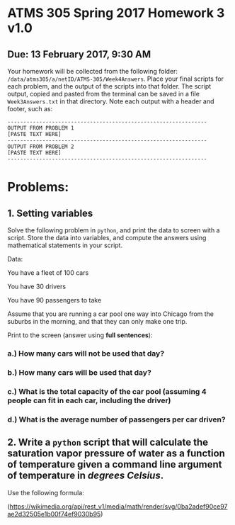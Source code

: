 # ATMS 305 Spring 2017 Homework 3  v1.0
## Due: 13 February 2017, 9:30 AM
Your homework will be collected from the following folder: `/data/atms305/a/netID/ATMS-305/Week4Answers`.  Place your final scripts for each problem, and the output of the scripts into that folder.  The script output, copied and pasted from the terminal can be saved in a file `Week3Answers.txt` in that directory.  Note each output with a header and footer, such as:
```
---------------------------------------------------------------
OUTPUT FROM PROBLEM 1
[PASTE TEXT HERE]
---------------------------------------------------------------
OUTPUT FROM PROBLEM 2
[PASTE TEXT HERE]
---------------------------------------------------------------
```
# Problems:

## 1. Setting variables

Solve the following problem in `python`, and print the data to screen with a script.  Store the data into variables, and compute the answers using mathematical statements in your script.

Data:

You have a fleet of 100 cars

You have 30 drivers

You have 90 passengers to take

Assume that you are running a car pool one way into Chicago from the suburbs in the morning, and that they can only make one trip.

Print to the screen (answer using **full sentences**):
### a.) How many cars will not be used that day?
### b.) How many cars will be used that day?
### c.) What is the total capacity of the car pool (assuming 4 people can fit in each car, including the driver)
### d.) What is the average number of passengers per car driven?

## 2. Write a `python` script that will calculate the saturation vapor pressure of water as a function of temperature given a **command line argument** of temperature in *degrees Celsius*.

Use the following formula:

(https://wikimedia.org/api/rest_v1/media/math/render/svg/0ba2adef90ce97ae2d32505e1b00f74ef9030b95)

